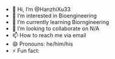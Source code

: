 - 👋 Hi, I’m @HanzhiXu33
- 👀 I’m interested in Bioengineering
- 🌱 I’m currently learning Biorngineering
- 💞️ I’m looking to collaborate on N/A
- 📫 How to reach me via email
- 😄 Pronouns: he/him/his
- ⚡ Fun fact: 

<!---
HanzhiXu33/HanzhiXu33 is a ✨ special ✨ repository because its `README.md` (this file) appears on your GitHub profile.
You can click the Preview link to take a look at your changes.
--->
